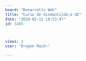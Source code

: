 ```yaml
---
board: "Desarrollo Web"
title: "Curso de dise&ntilde;o UI"
date: "2020-02-12 19:53:47"
id: 3485



views: 3
user: "Dragon Maid~"

---
```

